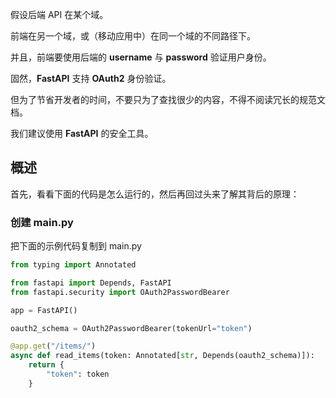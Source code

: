 假设后端 API 在某个域。

前端在另一个域，或（移动应用中）在同一个域的不同路径下。

并且，前端要使用后端的 **username** 与 **password** 验证用户身份。

固然，**FastAPI** 支持 **OAuth2** 身份验证。

但为了节省开发者的时间，不要只为了查找很少的内容，不得不阅读冗长的规范文档。

我们建议使用 **FastAPI** 的安全工具。

## 概述

首先，看看下面的代码是怎么运行的，然后再回过头来了解其背后的原理：

### 创建 main.py

把下面的示例代码复制到 main.py 

```python
from typing import Annotated

from fastapi import Depends, FastAPI 
from fastapi.security import OAuth2PasswordBearer

app = FastAPI()

oauth2_schema = OAuth2PasswordBearer(tokenUrl="token")

@app.get("/items/")
async def read_items(token: Annotated[str, Depends(oauth2_schema)]):
    return {
        "token": token 
    }
```



